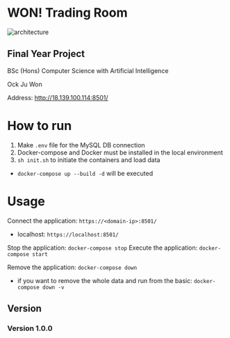 # WON! Trading Room
![architecture](https://github.com/OckJuWon0831/won-trading-room/assets/114837587/110f6692-c723-47ab-9bda-a9752d83a80b)

## Final Year Project

BSc (Hons) Computer Science with Artificial Intelligence

Ock Ju Won

Address: http://18.139.100.114:8501/

# How to run

1. Make `.env` file for the MySQL DB connection
2. Docker-compose and Docker must be installed in the local environment
3. `sh init.sh` to initiate the containers and load data

- `docker-compose up --build -d` will be executed

# Usage

Connect the application: `https://<domain-ip>:8501/`

- localhost: `https://localhost:8501/`

Stop the application: `docker-compose stop`
Execute the application: `docker-compose start`

Remove the application: `docker-compose down`

- if you want to remove the whole data and run from the basic: `docker-compose down -v`

## Version

### Version 1.0.0
